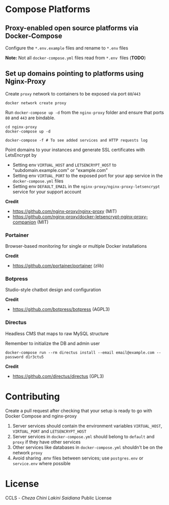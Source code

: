 # Compose Platforms

## Proxy-enabled open source platforms via Docker-Compose
Configure the `*.env.example` files and rename to `*.env` files

**Note:** Not all `docker-compose.yml` files read from `*.env `files (**TODO**)

## Set up domains pointing to platforms using Nginx-Proxy
Create `proxy` network to containers to be exposed via port `80`/`443`
```
docker network create proxy
```

Run `docker-compose up -d` from the `nginx-proxy` folder and ensure that ports `80` and `443` are bindable.
```
cd nginx-proxy
docker-compose up -d

docker-compose -f # To see added services and HTTP requests log
```

Point domains to your instances and generate SSL certificates with LetsEncrypt by
- Setting env `VIRTUAL_HOST` and `LETSENCRYPT_HOST` to "subdomain.example.com" or "example.com"
- Setting env `VIRTUAL_PORT` to the exposed port for your app service in the `docker-compose.yml` files
- Setting env `DEFAULT_EMAIL` in the `nginx-proxy/nginx-proxy-letsencrypt` service for your support account

**Credit**
- https://github.com/nginx-proxy/nginx-proxy (MIT)
- https://github.com/nginx-proxy/docker-letsencrypt-nginx-proxy-companion (MIT)

### Portainer
Browser-based monitoring for single or multiple Docker installations

**Credit**
- https://github.com/portainer/portainer (zlib)

### Botpress
Studio-style chatbot design and configuration

**Credit**
- https://github.com/botpress/botpress (AGPL3)

### Directus 
Headless CMS that maps to raw MySQL structure

Remember to initialize the DB and admin user
```
docker-compose run --rm directus install --email email@example.com --password d1r3ctu5
```

**Credit**
- https://github.com/directus/directus (GPL3)

# Contributing
Create a pull request after checking that your setup is ready to go with Docker Compose and nginx-proxy
1. Server services should contain the environment variables `VIRTUAL_HOST`, `VIRTUAL_PORT` and `LETSENCRYPT_HOST`
2. Server services in `docker-compose.yml` should belong to `default` and `proxy` if they have other services
3. Other services like databases in `docker-compose.yml` shouldn't be on the network `proxy`
4. Avoid sharing .env files between services; use `postgres.env` or `service.env` where possible

# License
CCLS - *Cheza Chini Lakini Saidiana* Public License
